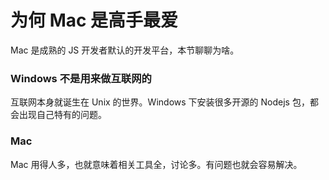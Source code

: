 # 为何 Mac 是高手最爱

Mac 是成熟的 JS 开发者默认的开发平台，本节聊聊为啥。


### Windows 不是用来做互联网的

互联网本身就诞生在 Unix 的世界。Windows 下安装很多开源的 Nodejs 包，都会出现自己特有的问题。

### Mac

Mac 用得人多，也就意味着相关工具全，讨论多。有问题也就会容易解决。